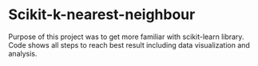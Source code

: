 # Scikit-k-nearest-neighbour
 
Purpose of this project was to get more familiar with scikit-learn library.
Code shows all steps to reach best result including data visualization and analysis.